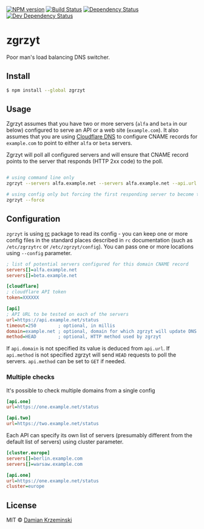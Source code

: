 [![NPM version][npm-image]][npm-url]
[![Build Status][travis-image]][travis-url]
[![Dependency Status][deps-image]][deps-url]
[![Dev Dependency Status][deps-dev-image]][deps-dev-url]

# zgrzyt

Poor man's load balancing DNS switcher.

## Install

```sh
$ npm install --global zgrzyt
```

## Usage

Zgrzyt assumes that you have two or more servers (`alfa` and `beta` in our below) configured to serve an API or a web site (`example.com`). It also assumes that you are using [Cloudflare DNS] to configure CNAME records for `example.com` to point to either `alfa` or `beta` servers.

Zgrzyt will poll all configured servers and will ensure that CNAME record points to the server that responds (HTTP 2xx code) to the poll.

```sh

# using command line only
zgrzyt --servers alfa.example.net --servers alfa.example.net --api.url  https://example.com --cloudflare.token XXXX

# using config only but forcing the first responding server to become the active one
zgrzyt --force

```

## Configuration


`zgrzyt` is using [rc] package to read its config - you can keep one or more config files in the standard places described in `rc` documentation (such as `/etc/zgrzytrc` or `/etc/zgrzyt/config`). You can pass one or more locations using `--config` parameter.

```ini
; list of potential servers configured for this domain CNAME record
servers[]=alfa.example.net
servers[]=beta.example.net

[cloudflare]
; cloudflare API token
token=XXXXXX

[api]
; API URL to be tested on each of the servers
url=https://api.example.net/status
timeout=250        ; optional, in millis
domain=example.net ; optional, domain for which zgrzyt will update DNS record
method=HEAD        ; optional, HTTP method used by zgrzyt
```

If `api.domain` is not specified its value is deduced from `api.url`.
If `api.method` is not specified zgrzyt will send `HEAD` requests to poll the servers. `api.method` can be set to `GET` if needed.

### Multiple checks

It's possible to check multiple domains from a single config

```ini
[api.one]
url=https://one.example.net/status

[api.two]
url=https://two.example.net/status
```

Each API can specify its own list of servers (presumably different from the default list of servers) using cluster parameter.

```ini
[cluster.europe]
servers[]=berlin.example.com
servers[]=warsaw.example.com

[api.one]
url=https://one.example.net/status
cluster=europe
```

## License

MIT © [Damian Krzeminski](https://pirxpilot.me)

[rc]: https://www.npmjs.com/package/rc
[Cloudflare DNS]: https://www.cloudflare.com/dns/

[npm-image]: https://img.shields.io/npm/v/zgrzyt.svg
[npm-url]: https://npmjs.org/package/zgrzyt

[travis-url]: https://travis-ci.com/pirxpilot/zgrzyt
[travis-image]: https://img.shields.io/travis/com/pirxpilot/zgrzyt.svg

[deps-image]: https://img.shields.io/david/pirxpilot/zgrzyt.svg
[deps-url]: https://david-dm.org/pirxpilot/zgrzyt

[deps-dev-image]: https://img.shields.io/david/dev/pirxpilot/zgrzyt.svg
[deps-dev-url]: https://david-dm.org/pirxpilot/zgrzyt?type=dev
